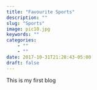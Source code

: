 ```yaml
---
title: "Favourite Sports"
description: ""
slug: "Sports"
image: pic10.jpg
keywords: ""
categories: 
    - ""
    - ""
date: 2017-10-31T21:28:43-05:00
draft: false
---
```


This is my first blog